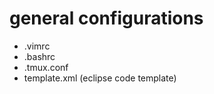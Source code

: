 general configurations
====================================

- .vimrc
- .bashrc
- .tmux.conf
- template.xml (eclipse code template)
